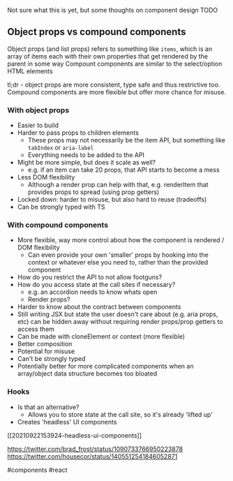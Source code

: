 
Not sure what this is yet, but some thoughts on component design
TODO

## Object props vs compound components
Object props (and list props) refers to something like `items`, which is an array of items each with their own properties that get rendered by the parent in some way
Compount components are similar to the select/option HTML elements

tl;dr - object props are more consistent, type safe and thus restrictive too. Compound components are more flexible but offer more chance for misuse.

### With object props
- Easier to build
- Harder to pass props to children elements
    - These props may not necessarily be the item API, but something like `tabIndex` or `aria-label`
    - Everything needs to be added to the API
- Might be more simple, but does it scale as well?
    - e.g. if an item can take 20 props, that API starts to become a mess
- Less DOM flexibility
    - Although a render prop can help with that, e.g. renderItem that provides props to spread (using prop getters)
- Locked down: harder to misuse, but also hard to reuse (tradeoffs)
- Can be strongly typed with TS

### With compound components
- More flexible, way more control about how the component is rendered / DOM flexibility
    - Can even provide your own 'smaller' props by hooking into the context or whatever else you need to, rather than the provided component
- How do you restrict the API to not allow footguns?
- How do you access state at the call sites if necessary?
    - e.g. an accordion needs to know whats open
    - Render props?
- Harder to know about the contract between components
- Still writing JSX but state the user doesn't care about (e.g. aria props, etc) can be hidden away without requiring render props/prop getters to access them
- Can be made with cloneElement or context (more flexible)
- Better composition
- Potential for misuse
- Can't be strongly typed
- Potentially better for more complicated components when an array/object data structure becomes too bloated

### Hooks
- Is that an alternative?
    - Allows you to store state at the call site, so it's already 'lifted up'
- Creates 'headless' UI components

[[20210922153924-headless-ui-components]]

https://twitter.com/brad_frost/status/1090733766950223878
https://twitter.com/housecor/status/1405512541846052871

#components
#react